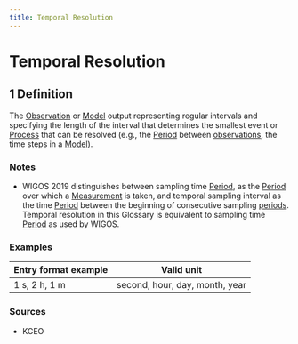 ```yaml
---
title: Temporal Resolution
---
```


# Temporal Resolution

## 1 Definition

The [Observation](../observation) or [Model](../model) output representing regular intervals and specifying the length of the interval that determines the smallest event or [Process](../process) that can be resolved (e.g., the [Period](../period) between [observations](../observation), the time steps in a [Model](../model)).

### Notes 

- WIGOS 2019 distinguishes between sampling time [Period](../period), as the [Period](../period) over which a [Measurement](../measurement) is taken, and temporal sampling interval as the time [Period](../period) between the beginning of consecutive sampling [periods](../period). Temporal resolution in this Glossary is equivalent to sampling time [Period](../period) as used by WIGOS.

### Examples 

| Entry format example | Valid unit                    |
|----------------------|-------------------------------|
| 1 s, 2 h, 1 m         | second, hour, day, month, year |

### Sources 
- KCEO
